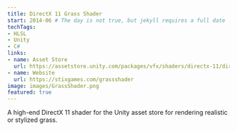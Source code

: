 ```yaml
---
title: DirectX 11 Grass Shader
start: 2014-06 # The day is not true, but jekyll requires a full date
techTags:
- HLSL
- Unity
- C#
links:
- name: Asset Store
  url: https://assetstore.unity.com/packages/vfx/shaders/directx-11/directx-11-grass-shader-36335?aid=1011l9eTK
- name: Website
  url: https://stixgames.com/grassshader
image: images/GrassShader.png
featured: true
---
```


A high-end DirectX 11 shader for the Unity asset store for rendering realistic or stylized grass.

<!--more-->